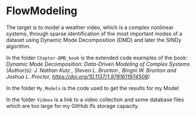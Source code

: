 # FlowModeling
The target is to model a weather video, which is a complex nonlinear systems, through sparse identification of the most important modes of a dataset using Dynamic Mode Decomposition (DMD) and later the SINDy algorithm.

In the folder `Chapter-DMD_book` is the extended code examples of the book: _Dynamic Mode Decomposition: Data-Driven Modeling of Complex Systems (Author(s): J. Nathan Kutz , Steven L. Brunton , Bingni W. Brunton and Joshua L. Proctor, https://doi.org/10.1137/1.9781611974508)_

In the folder `My_Models` is the code used to get the results for my Model

In the folder `Videos` is a link to a video collection and some database files which are too large for my GitHub lfs storage capacity. 
